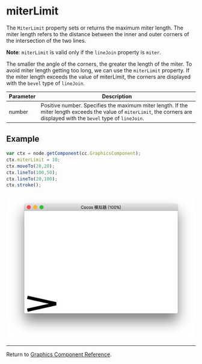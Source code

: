# miterLimit

The `MiterLimit` property sets or returns the maximum miter length.
The miter length refers to the distance between the inner and outer corners of the intersection of the two lines.

**Note**: `miterLimit` is valid only if the `lineJoin` property is `miter`.

The smaller the angle of the corners, the greater the length of the miter.
To avoid miter length getting too long, we can use the `miterLimit` property.
If the miter length exceeds the value of miterLimit, the corners are displayed with the `bevel` type of `lineJoin`.

| Parameter | Description |
| -------------- | ----------- |
| number | Positive number. Specifies the maximum miter length. If the miter length exceeds the value of `miterLimit`, the corners are displayed with the `bevel` type of `lineJoin`. |

## Example

```javascript
var ctx = node.getComponent(cc.GraphicsComponent);
ctx.miterLimit = 10;
ctx.moveTo(20,20);
ctx.lineTo(100,50);
ctx.lineTo(20,100);
ctx.stroke();
```

<a href="miterLimit.png"><img src="miterLimit.png"></a>

<hr>

Return to [Graphics Component Reference](../graphics.md).
